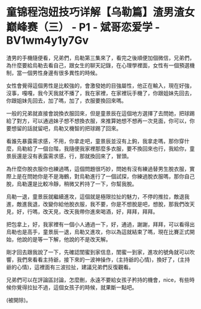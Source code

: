 # 童锦程泡妞技巧详解【乌勒篇】渣男渣女巅峰赛（三） - P1 - 斌哥恋爱学 - BV1wm4y1y7Gv

渣男的手機隨便看，兄弟們，烏勒第三集來了，看完之後順便加個微信，兄弟們，為什麼要給烏勒去看自己，跟女生的聊天記錄，在心理學裡面，女性有一個預選機制，當一個男性身邊有很多異性的時候。

女性會覺得這個男性是比較強的，會激發她的目強屬性，他正在輸入，現在好強，沒事，嘎嘎，我今天我就不播了，我在家裡，在家裡玩手機了，你跟姐妹先回去，你跟姐妹先回去，加了嗎，加了，衣服要換回來嗎。

一般的兄弟就直接會說換衣服回來，但是童景辰在這個地方選擇了去問她，把球踢給了對方，可以通過妹子想不想換衣服，來推算她想不想再一次見面，你可以，你要想留的話就留吧，烏勒又機智的把球踢了回來。

看誰先暴露需求感，不用，你拿走吧，童景辰並沒有上鉤，我拿走嗎，那你穿什麼，烏勒給了一個台階，我隨便我家裡那麼多衣服，要不換回來也行，我給你，童景辰還是沒有表露需求感，行，那就換回來了，冒頭。

為什麼你脫衣服你也練過嗎，這個問題很巧妙，問她有沒有練過替男生脫衣服，實際上是在問她你是不是海鶴，對烏勒進行了一個試探，你練過脫衣服嗎，那你自己脫，烏勒還是比較冷靜，稍微又矜持了一下，你幫我脫。

烏勒一退，童景辰就繼續進攻，這個就是極限拉扯的魅力，不停的推拉，敵退我進，敵進我退，改變你給他脫衣服，我不要，你是不想脫是吧，想脫，那我們改天見，好，行嗎，改天見，改天我帶你進來喝酒，好，拜拜，拜拜。

把包拿上，好，我家裡有一個小人通過一下，好，通過，謝謝，拜拜，可以看得出烏勒也是高手，童景辰一退，烏勒又進攻，你以為這就結束了嗎，現在比賽正式開始，他說的是等一下解，他說的不是改天解。

剛才回去跟我說了一下，先確認閨蜜到家信息，閨蜜一到家，進攻的號角就可以吹響，我們來看看主持爺，接下來的一波神操作，(主持爺的心情)，換好了，(主持爺的心情)，這裡面有三波拉扯，建議兄弟們反復觀看。

兄弟們可以在評論區討論，怎麼刪，永遠不要給女孩子矜持的機會，nice，有些時候你覺得拉扯不過，這個女孩子的時候，就果斷一點吧。

(被開除)。